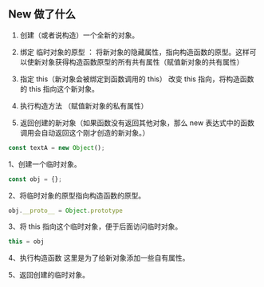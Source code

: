 ## New 做了什么


1. 创建（或者说构造）一个全新的对象。
2. 绑定 临时对象的原型 ：
将新对象的隐藏属性，指向构造函数的原型。这样可以使新对象获得构造函数原型的所有共有属性（赋值新对象的共有属性）
3. 指定 this（新对象会被绑定到函数调用的 this）
改变 this 指向，将构造函数的 this 指向这个新对象。
4. 执行构造方法 （赋值新对象的私有属性）

5. 返回创建的新对象（如果函数没有返回其他对象，那么 new 表达式中的函数调用会自动返回这个刚才创造的新对象。）




```js
const textA = new Object();
```
1、创建一个临时对象。
```js
const obj = {};
```
2、将临时对象的原型指向构造函数的原型。
```js
obj.__proto__ = Object.prototype
```

3、将 this 指向这个临时对象，便于后面访问临时对象。
```js
this = obj
```
4、执行构造函数
这里是为了给新对象添加一些自有属性。

5、返回创建的临时对象。